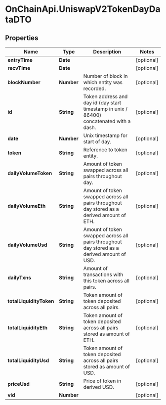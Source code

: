 # OnChainApi.UniswapV2TokenDayDataDTO

## Properties

Name | Type | Description | Notes
------------ | ------------- | ------------- | -------------
**entryTime** | **Date** |  | [optional] 
**recvTime** | **Date** |  | [optional] 
**blockNumber** | **Number** | Number of block in which entity was recorded. | [optional] 
**id** | **String** | Token address and day id (day start timestamp in unix / 86400) concatenated with a dash. | [optional] 
**date** | **Number** | Unix timestamp for start of day. | [optional] 
**token** | **String** | Reference to token entity. | [optional] 
**dailyVolumeToken** | **String** | Amount of token swapped across all pairs throughout day. | [optional] 
**dailyVolumeEth** | **String** | Amount of token swapped across all pairs throughout day stored as a derived amount of ETH. | [optional] 
**dailyVolumeUsd** | **String** | Amount of token swapped across all pairs throughout day stored as a derived amount of USD. | [optional] 
**dailyTxns** | **String** | Amount of transactions with this token across all pairs. | [optional] 
**totalLiquidityToken** | **String** | Token amount of token deposited across all pairs. | [optional] 
**totalLiquidityEth** | **String** | Token amount of token deposited across all pairs stored as amount of ETH. | [optional] 
**totalLiquidityUsd** | **String** | Token amount of token deposited across all pairs stored as amount of USD. | [optional] 
**priceUsd** | **String** | Price of token in derived USD. | [optional] 
**vid** | **Number** |  | [optional] 


